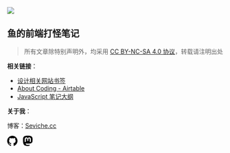 <img src='static/PB270039%202.JPG' sytle='width:100%'/>

## 鱼的前端打怪笔记

> 所有文章除特别声明外，均采用 [CC BY-NC-SA 4.0 协议](https://creativecommons.org/licenses/by-nc-sa/4.0/deed.zh)，转载请注明出处

**相关链接**：

- [设计相关网站书签](https://airtable.com/shrFRxYwIKb4ob7pC/tblYtqNeAzvjidbqo)
- [About Coding - Airtable](https://airtable.com/shrPHGWAGI8JypL16/tblEvtThXHNBMQ8lW)
- [JavaScript 笔记大纲](https://javascript-logseq.netlify.app/#/page/javascript)

**关于我**：

博客：[Seviche.cc](http://seviche.cc)

<a  href="https://github.com/sevichee" rel="noopener" target="_blank" style="text-decoration:none;">
<svg   width="24px" viewBox="0 0 24 24" xmlns="http://www.w3.org/2000/svg"><path d="M12 .297c-6.63 0-12 5.373-12 12 0 5.303 3.438 9.8 8.205 11.385.6.113.82-.258.82-.577 0-.285-.01-1.04-.015-2.04-3.338.724-4.042-1.61-4.042-1.61C4.422 18.07 3.633 17.7 3.633 17.7c-1.087-.744.084-.729.084-.729 1.205.084 1.838 1.236 1.838 1.236 1.07 1.835 2.809 1.305 3.495.998.108-.776.417-1.305.76-1.605-2.665-.3-5.466-1.332-5.466-5.93 0-1.31.465-2.38 1.235-3.22-.135-.303-.54-1.523.105-3.176 0 0 1.005-.322 3.3 1.23.96-.267 1.98-.399 3-.405 1.02.006 2.04.138 3 .405 2.28-1.552 3.285-1.23 3.285-1.23.645 1.653.24 2.873.12 3.176.765.84 1.23 1.91 1.23 3.22 0 4.61-2.805 5.625-5.475 5.92.42.36.81 1.096.81 2.22 0 1.606-.015 2.896-.015 3.286 0 .315.21.69.825.57C20.565 22.092 24 17.592 24 12.297c0-6.627-5.373-12-12-12"/></svg>
</a>
&nbsp;
 <a href="https://toot.seviche.cc/@nonsense" rel="noopener" target="_blank" >
 <svg  viewBox="0 0 24 24" width="24px" xmlns="http://www.w3.org/2000/svg"><path d="M23.193 7.88c0-5.207-3.411-6.733-3.411-6.733C18.062.357 15.108.025 12.041 0h-.076c-3.069.025-6.02.357-7.74 1.147 0 0-3.412 1.526-3.412 6.732 0 1.193-.023 2.619.015 4.13.124 5.092.934 10.11 5.641 11.355 2.17.574 4.034.695 5.536.612 2.722-.15 4.25-.972 4.25-.972l-.09-1.975s-1.945.613-4.13.54c-2.165-.075-4.449-.234-4.799-2.892a5.5 5.5 0 0 1-.048-.745s2.125.52 4.818.643c1.646.075 3.19-.097 4.758-.283 3.007-.359 5.625-2.212 5.954-3.905.517-2.665.475-6.508.475-6.508zm-4.024 6.709h-2.497v-6.12c0-1.29-.543-1.944-1.628-1.944-1.2 0-1.802.776-1.802 2.313v3.349h-2.484v-3.35c0-1.537-.602-2.313-1.802-2.313-1.085 0-1.628.655-1.628 1.945v6.119H4.831V8.285c0-1.29.328-2.314.987-3.07.68-.759 1.57-1.147 2.674-1.147 1.278 0 2.246.491 2.886 1.474L12 6.585l.622-1.043c.64-.983 1.608-1.474 2.886-1.474 1.104 0 1.994.388 2.674 1.146.658.757.986 1.781.986 3.07v6.305z"/></svg> </a>
